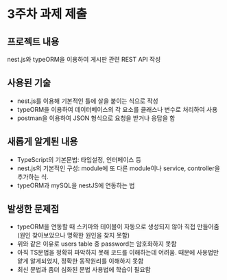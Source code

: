 # 3주차 과제 제출

## 프로젝트 내용
nest.js와 typeORM을 이용하여 게시판 관련 REST API 작성

## 사용된 기술
- nest.js를 이용해 기본적인 틀에 살을 붙이는 식으로 작성
- typeORM을 이용하여 데이터베이스의 각 요소를 클래스나 변수로 처리하여 사용
- postman을 이용하여 JSON 형식으로 요청을 받거나 응답을 함

## 새롭게 알게된 내용
- TypeScript의 기본문법: 타입설정, 인터페이스 등
- nest.js의 기본적인 구성: module에 또 다른 module이나 service, controller을 추가하는 식.
- typeORM과 mySQL을 nestJS에 연동하는 법


## 발생한 문제점
- typeORM을 연동할 때 스키마와 테이블이 자동으로 생성되지 않아 직접 만들어줌(원인 찾아보았으나 명확한 원인을 찾지 못함)
- 위와 같은 이유로 users table 중 password는 암호화하지 못함
- 아직 TS문법을 정확히 파악하지 못해 코드를 이해하는데 어려움. 때문에 사용법만 얕게 알게되었지, 정확한 동작원리를 이해하지 못함
- 최신 문법과 좀더 심화된 문법 사용법에 학습이 필요함